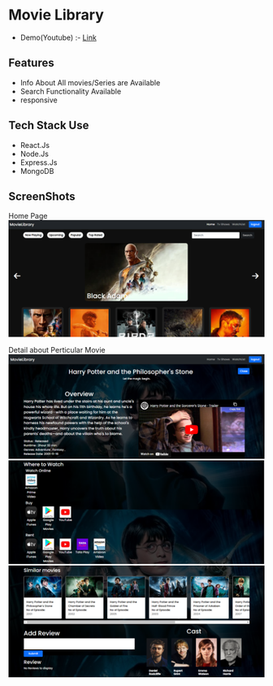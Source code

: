 # Movie Library

- Demo(Youtube) :- <a href="https://youtu.be/_E8cEW09Y38" target="_blank"> Link</a> 

## Features
- Info About All movies/Series are Available
- Search Functionality Available
- responsive

## Tech Stack Use
- React.Js 
- Node.Js
- Express.Js
- MongoDB

## ScreenShots
Home Page
<img src="./Screenshots/img1.png">

Detail about Perticular Movie
<img src="./Screenshots/img2.png">
<img src="./Screenshots/img3.png">
<img src="./Screenshots/img4.png">